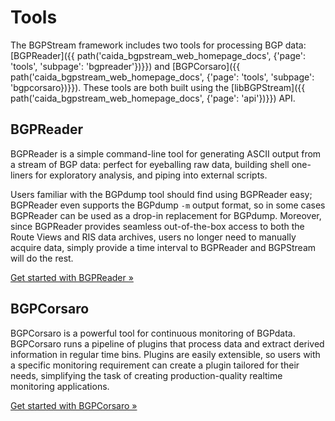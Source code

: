 Tools
=====

The BGPStream framework includes two tools for processing BGP data:
[BGPReader]({{ path('caida_bgpstream_web_homepage_docs', {'page': 'tools',
'subpage': 'bgpreader'})}})
and
[BGPCorsaro]({{ path('caida_bgpstream_web_homepage_docs', {'page': 'tools',
'subpage': 'bgpcorsaro})}}).
These tools are both built using the
[libBGPStream]({{ path('caida_bgpstream_web_homepage_docs', {'page': 'api'})}}) API.

BGPReader
---------

BGPReader is a simple command-line tool for generating ASCII output from a
stream of BGP data: perfect for eyeballing raw data, building shell one-liners
for exploratory analysis, and piping into external scripts.

Users familiar with the BGPdump tool should find using BGPReader easy; BGPReader
even supports the BGPdump `-m` output format, so in some cases BGPReader can be
used as a drop-in replacement for BGPdump. Moreover, since BGPReader provides
seamless out-of-the-box access to both the Route Views and RIS data archives,
users no longer need to manually acquire data, simply provide a time interval to
BGPReader and BGPStream will do the rest.

<a href="{{ path('caida_bgpstream_web_homepage_docs', {'page': 'tools',
'subpage': 'bgpreader'})}}"
    class="btn btn-primary btn-md">
    Get started with BGPReader &raquo;
</a>

BGPCorsaro
----------

BGPCorsaro is a powerful tool for continuous monitoring of BGPdata. BGPCorsaro
runs a pipeline of plugins that process data and extract derived information in
regular time bins. Plugins are easily extensible, so users with a specific
monitoring requirement can create a plugin tailored for their needs, simplifying
the task of creating production-quality realtime monitoring applications.

<a href="{{ path('caida_bgpstream_web_homepage_docs', {'page': 'tools',
'subpage': 'bgpcorsaro'})}}"
    class="btn btn-primary btn-md">
    Get started with BGPCorsaro &raquo;
</a>
